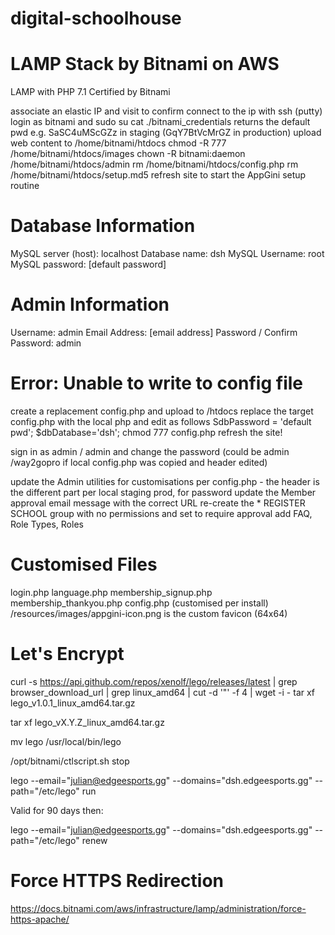 # digital-schoolhouse

# LAMP Stack by Bitnami on AWS

LAMP with PHP 7.1 Certified by Bitnami

associate an elastic IP and visit to confirm
connect to the ip with ssh (putty)
login as bitnami and sudo su
cat ./bitnami_credentials returns the default pwd e.g. SaSC4uMScGZz in staging (GqY7BtVcMrGZ in production)
upload web content to /home/bitnami/htdocs
chmod -R 777 /home/bitnami/htdocs/images
chown -R bitnami:daemon /home/bitnami/htdocs/admin
rm /home/bitnami/htdocs/config.php
rm /home/bitnami/htdocs/setup.md5
refresh site to start the AppGini setup routine

# Database Information
MySQL server (host): localhost
Database name: dsh
MySQL Username: root
MySQL password: [default password]

# Admin Information
Username: admin
Email Address: [email address]
Password / Confirm Password: admin

# Error: Unable to write to config file
create a replacement config.php and upload to /htdocs
replace the target config.php with the local php and edit as follows
SdbPassword = 'default pwd';
$dbDatabase='dsh';
chmod 777 config.php
refresh the site!

sign in as admin / admin and change the password (could be admin /way2gopro if local config.php was copied and header edited)

update the Admin utilities for customisations per config.php - the header is the different part per local staging prod, for password
update the Member approval email message with the correct URL
re-create the * REGISTER SCHOOL group with no permissions and set to require approval
add FAQ, Role Types, Roles

# Customised Files
login.php
language.php
membership_signup.php
membership_thankyou.php
config.php (customised per install)
/resources/images/appgini-icon.png is the custom favicon (64x64)

# Let's Encrypt

 curl -s https://api.github.com/repos/xenolf/lego/releases/latest | grep browser_download_url | grep linux_amd64 | cut -d '"' -f 4 | wget -i - tar xf lego_v1.0.1_linux_amd64.tar.gz

 tar xf lego_vX.Y.Z_linux_amd64.tar.gz

mv lego /usr/local/bin/lego

/opt/bitnami/ctlscript.sh stop

lego --email="julian@edgeesports.gg" --domains="dsh.edgeesports.gg" --path="/etc/lego" run

Valid for 90 days then:

lego --email="julian@edgeesports.gg" --domains="dsh.edgeesports.gg" --path="/etc/lego" renew

# Force HTTPS Redirection
https://docs.bitnami.com/aws/infrastructure/lamp/administration/force-https-apache/

